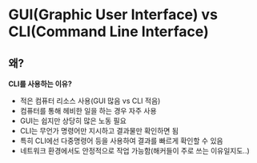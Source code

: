 # GUI(Graphic User Interface) vs CLI(Command Line Interface)

## 왜?

__CLI를 사용하는 이유?__

<ul>
    <li>적은 컴퓨터 리소스 사용(GUI 많음 vs CLI 적음)</li>
    <li>컴퓨터를 통해 헤비한 일을 하는 경우 자주 사용</li>
    <li>GUI는 쉽지만 상당히 많은 노동 필요</li>
    <li>CLI는 무언가 명령어만 지시하고 결과물만 확인하면 됨</li>
    <li>특히 CLI에선 다중명령어 등을 사용하여 결과를 빠르게 확인할 수 있음</li>
    <li>네트워크 환경에서도 안정적으로 작업 가능함(해커들이 주로 쓰는 이유일지도..)</li>
</ul>